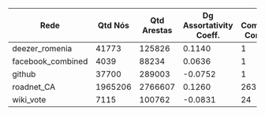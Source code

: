 |  Rede               | Qtd Nós | Qtd Arestas | Dg Assortativity Coeff. | Qtd. Componentes Conectados | GCC     | Coef. Clustering |
| ------------------- | ------- | ----------- | ---------------------- | --------------------------- | ------- | ------ |
| deezer_romenia      | 41773   | 125826      | 0.1140                 | 1                           | 41773   | 0.0912 |
| facebook_combined   | 4039    | 88234       | 0.0636                 | 1                           | 4039    | 0.6055 |
| github              | 37700   | 289003      | -0.0752                | 1                           | 37700   | 0.1675 |
| roadnet_CA          | 1965206 | 2766607     | 0.1260                 | 2638                        | 1957027 | 0.0464 |
| wiki_vote           | 7115    | 100762      | -0.0831                | 24                          | 7066    | 0.1409 |
